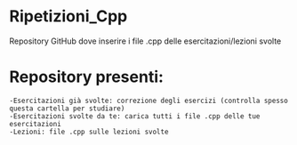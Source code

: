 # Ripetizioni_Cpp

Repository GitHub dove inserire i file .cpp delle esercitazioni/lezioni svolte

# Repository presenti:
    -Esercitazioni già svolte: correzione degli esercizi (controlla spesso questa cartella per studiare)
    -Esercitazioni svolte da te: carica tutti i file .cpp delle tue esercitazioni 
    -Lezioni: file .cpp sulle lezioni svolte
